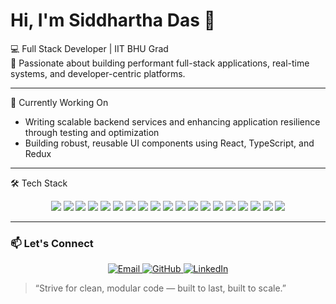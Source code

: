 # Hi, I'm Siddhartha Das 👋  
💻 Full Stack Developer | IIT BHU Grad  
🚀 Passionate about building performant full-stack applications, real-time systems, and developer-centric platforms.

---

🧠 Currently Working On     
- Writing scalable backend services and enhancing application resilience through testing and optimization
- Building robust, reusable UI components using React, TypeScript, and Redux
  
---

🛠️ Tech Stack
<p align="center"> <!-- Languages -->
<img src="https://img.shields.io/badge/C-00599C?style=for-the-badge&logo=c&logoColor=white" />
<img src="https://img.shields.io/badge/C++-00599C?style=for-the-badge&logo=c%2B%2B&logoColor=white" />
<img src="https://img.shields.io/badge/Python-3776AB?style=for-the-badge&logo=python&logoColor=white" />
<img src="https://img.shields.io/badge/JavaScript-F7DF1E?style=for-the-badge&logo=javascript&logoColor=black" />
<img src="https://img.shields.io/badge/TypeScript-007ACC?style=for-the-badge&logo=typescript&logoColor=white" />
<img src="https://img.shields.io/badge/React-20232A?style=for-the-badge&logo=react&logoColor=61DAFB" />
<img src="https://img.shields.io/badge/Redux_Toolkit-764ABC?style=for-the-badge&logo=redux&logoColor=white" />
<img src="https://img.shields.io/badge/Tailwind_CSS-38B2AC?style=for-the-badge&logo=tailwind-css&logoColor=white" />
<img src="https://img.shields.io/badge/Node.js-339933?style=for-the-badge&logo=nodedotjs&logoColor=white" />
<img src="https://img.shields.io/badge/Express.js-000000?style=for-the-badge&logo=express&logoColor=white" />
<img src="https://img.shields.io/badge/WebSockets-010101?style=for-the-badge&logo=websocket&logoColor=white" />
<img src="https://img.shields.io/badge/Kafka-231F20?style=for-the-badge&logo=apache-kafka&logoColor=white" />
<img src="https://img.shields.io/badge/NATS-264653?style=for-the-badge&logo=nats.io&logoColor=white" />
<img src="https://img.shields.io/badge/MongoDB-4EA94B?style=for-the-badge&logo=mongodb&logoColor=white" />
<img src="https://img.shields.io/badge/PostgreSQL-316192?style=for-the-badge&logo=postgresql&logoColor=white" />
<img src="https://img.shields.io/badge/Prisma-2D3748?style=for-the-badge&logo=prisma&logoColor=white" />
<img src="https://img.shields.io/badge/Jest-C21325?style=for-the-badge&logo=jest&logoColor=white" />
<img src="https://img.shields.io/badge/Testing_Library-E33332?style=for-the-badge&logo=testing-library&logoColor=white" />
<img src="https://img.shields.io/badge/Git-F05032?style=for-the-badge&logo=git&logoColor=white" />

</p>

 
---

### 📫 Let's Connect

<p align="center">
  <a href="mailto:siddhartha.das.iit.bhu@gmail.com" title="Email Me">
    <img src="https://img.shields.io/badge/Email-%23D14836.svg?&style=for-the-badge&logo=gmail&logoColor=white" alt="Email" />
  </a>
  <a href="https://github.com/PERFECT047" target="_blank" title="GitHub Profile">
    <img src="https://img.shields.io/badge/GitHub-181717?style=for-the-badge&logo=github&logoColor=white" alt="GitHub" />
  </a>
  <a href="https://www.linkedin.com/in/siddhartha-das-965a461a4/" target="_blank" title="LinkedIn Profile">
    <img src="https://img.shields.io/badge/LinkedIn-%230077B5.svg?&style=for-the-badge&logo=linkedin&logoColor=white" alt="LinkedIn" />
  </a>
</p>


> “Strive for clean, modular code — built to last, built to scale.”
